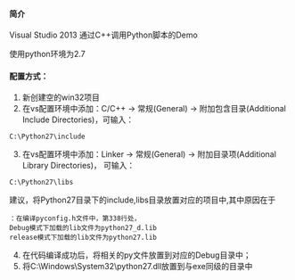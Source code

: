 #### 简介
Visual Studio 2013 通过C++调用Python脚本的Demo

使用python环境为2.7

#### 配置方式：
1. 新创建空的win32项目
2. 在vs配置环境中添加：C/C++ -> 常规(General) -> 附加包含目录(Additional Include Directories)，可输入：
```
C:\Python27\include
```
3. 在vs配置环境中添加：Linker -> 常规(General) -> 附加目录项(Additional Library Directories)， 可输入：
```
C:\Python27\libs
```
建议，将Python27目录下的include,libs目录放置对应的项目中,其中原因在于
```
：在编译pyconfig.h文件中，第338行处，
Debug模式下加载的lib文件为python27_d.lib
release模式下加载的lib文件为python27.lib
```
4. 在代码编译成功后，将相关的py文件放置到对应的Debug目录中； 
5. 将C:\Windows\System32\python27.dll放置到与exe同级的目录中
